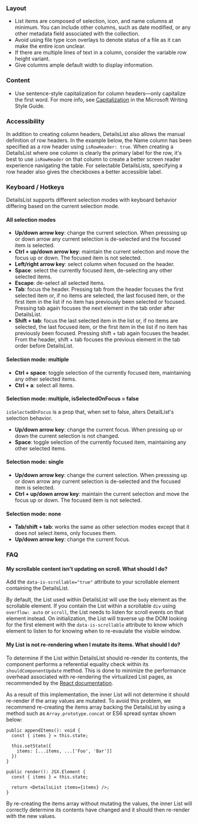 ### Layout

- List items are composed of selection, icon, and name columns at minimum. You can include other columns, such as date modified, or any other metadata field associated with the collection.
- Avoid using file type icon overlays to denote status of a file as it can make the entire icon unclear.
- If there are multiple lines of text in a column, consider the variable row height variant.
- Give columns ample default width to display information.

### Content

- Use sentence-style capitalization for column headers—only capitalize the first word. For more info, see [Capitalization](https://docs.microsoft.com/style-guide/capitalization) in the Microsoft Writing Style Guide.

### Accessibility

In addition to creating column headers, DetailsList also allows the manual definition of row headers. In the example below, the Name column has been specified as a row header using `isRowHeader: true`. When creating a DetailsList where one column is clearly the primary label for the row, it's best to use `isRowHeader` on that column to create a better screen reader experience navigating the table. For selectable DetailsLists, specifying a row header also gives the checkboxes a better accessible label.

### Keyboard / Hotkeys

DetailsList supports different selection modes with keyboard behavior differing based on the current selection mode.

#### All selection modes

- **Up/down arrow key**: change the current selection. When presssing up or down arrow any current selection is de-selected and the focused item is selected.
- **Ctrl + up/down arrow key**: maintain the current selection and move the focus up or down. The focused item is not selected.
- **Left/right arrow key**: select column when focused on the header.
- **Space**: select the currently focused item, de-selecting any other selected items.
- **Escape**: de-select all selected items.
- **Tab**: focus the header. Pressing tab from the header focuses the first selected item or, if no items are selected, the last focused item, or the first item in the list if no item has previously been selected or focused. Pressing tab again focuses the next element in the tab order after DetailsList.
- **Shift + tab**: focus the last selected item in the list or, if no items are selected, the last focused item, or the first item in the list if no item has previously been focused. Pressing shift + tab again focuses the header. From the header, shift + tab focuses the previous element in the tab order before DetailsList.

#### Selection mode: multiple

- **Ctrl + space**: toggle selection of the currently focused item, maintaining any other selected items.
- **Ctrl + a**: select all items.

#### Selection mode: multiple, isSelectedOnFocus = false

`isSelectedOnFocus` is a prop that, when set to false, alters DetailList's selection behavior.

- **Up/down arrow key**: change the current focus. When pressing up or down the current selection is not changed.
- **Space**: toggle selection of the currently focused item, maintaining any other selected items.

#### Selection mode: single

- **Up/down arrow key**: change the current selection. When presssing up or down arrow any current selection is de-selected and the focused item is selected.
- **Ctrl + up/down arrow key**: maintain the current selection and move the focus up or down. The focused item is not selected.

#### Selection mode: none

- **Tab/shift + tab**: works the same as other selection modes except that it does not select items, only focuses them.
- **Up/down arrow key**: change the current focus.

### FAQ

#### My scrollable content isn't updating on scroll. What should I do?

Add the `data-is-scrollable="true"` attribute to your scrollable element containing the DetailsList.

By default, the List used within DetailsList will use the `body` element as the scrollable element. If you contain the List within a scrollable `div` using `overflow: auto` or `scroll`, the List needs to listen for scroll events on that element instead. On initialization, the List will traverse up the DOM looking for the first element with the `data-is-scrollable` attribute to know which element to listen to for knowing when to re-evaulate the visible window.

#### My List is not re-rendering when I mutate its items. What should I do?

To determine if the List within DetailsList should re-render its contents, the component performs a referential equality check within its `shouldComponentUpdate` method. This is done to minimize the performance overhead associated with re-rendering the virtualized List pages, as recommended by the [React documentation](https://reactjs.org/docs/optimizing-performance.html#the-power-of-not-mutating-data).

As a result of this implementation, the inner List will not determine it should re-render if the array values are mutated.
To avoid this problem, we recommend re-creating the items array backing the DetailsList by using a method such as `Array.prototype.concat` or ES6 spread syntax shown below:

```tsx
public appendItems(): void {
  const { items } = this.state;

  this.setState({
    items: [...items, ...['Foo', 'Bar']]
  })
}

public render(): JSX.Element {
  const { items } = this.state;

  return <DetailsList items={items} />;
}
```

By re-creating the items array without mutating the values, the inner List will correctly determine its contents have changed and it should then re-render with the new values.
